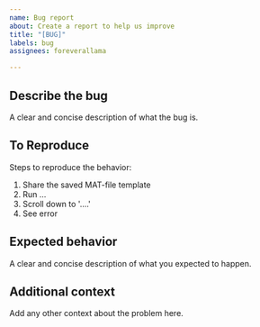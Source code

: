 ```yaml
---
name: Bug report
about: Create a report to help us improve
title: "[BUG]"
labels: bug
assignees: foreverallama

---
```


## Describe the bug
A clear and concise description of what the bug is.

## To Reproduce
Steps to reproduce the behavior:
1. Share the saved MAT-file template
2. Run ...
3. Scroll down to '....'
4. See error

## Expected behavior
A clear and concise description of what you expected to happen.

## Additional context
Add any other context about the problem here.
